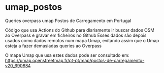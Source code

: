 # umap_postos
Queries overpass umap Postos de Carregamento em Portugal

Código que usa Actions do Github para diariamente ir buscar dados OSM ao Overpass e gravar em ficheiros no Github
Esses dados são depois usados como dados remotos num mapa Umap, evitando assim que o Umap esteja a fazer demasiadas queries ao Overpass

O mapa Umap que usa estes dados pode ser consultado em: https://umap.openstreetmap.fr/pt-pt/map/postos-de-carregamento-v20_690884
